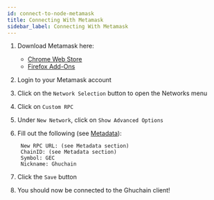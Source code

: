 ```yaml
---
id: connect-to-node-metamask
title: Connecting With Metamask
sidebar_label: Connecting With Metamask
---
```


1. Download Metamask here:
    - [Chrome Web Store](https://chrome.google.com/webstore/detail/metamask/nkbihfbeogaeaoehlefnkodbefgpgknn)
    - [Firefox Add-Ons](https://addons.mozilla.org/en-US/firefox/addon/ether-metamask/)
2. Login to your Metamask account
3. Click on the `Network Selection` button to open the Networks menu
4. Click on `Custom RPC`
5. Under `New Network`, click on `Show Advanced Options`
6. Fill out the following (see [Metadata](connect-to-node-metadata.md)):

        New RPC URL: (see Metadata section)
        ChainID: (see Metadata section)
        Symbol: GEC
        Nickname: Ghuchain

7. Click the `Save` button
8. You should now be connected to the Ghuchain client!
